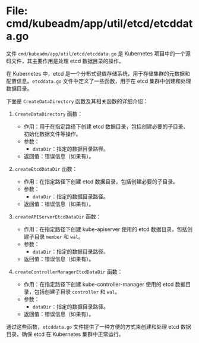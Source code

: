 # File: cmd/kubeadm/app/util/etcd/etcddata.go

文件 `cmd/kubeadm/app/util/etcd/etcddata.go` 是 Kubernetes 项目中的一个源码文件，其主要作用是处理 etcd 数据目录的操作。

在 Kubernetes 中，etcd 是一个分布式键值存储系统，用于存储集群的元数据和配置信息。`etcddata.go` 文件中定义了一些函数，用于在 etcd 集群中创建和处理数据目录。

下面是 `CreateDataDirectory` 函数及其相关函数的详细介绍：

1. `CreateDataDirectory` 函数：
   - 作用：用于在指定路径下创建 etcd 数据目录，包括创建必要的子目录、初始化数据文件等操作。
   - 参数：
     - `dataDir`：指定的数据目录路径。
   - 返回值：错误信息（如果有）。

2. `createEtcdDataDir` 函数：
   - 作用：在指定路径下创建 etcd 数据目录，包括创建必要的子目录。
   - 参数：
     - `dataDir`：指定的数据目录路径。
   - 返回值：错误信息（如果有）。

3. `createAPIServerEtcdDataDir` 函数：
   - 作用：在指定路径下创建 kube-apiserver 使用的 etcd 数据目录，包括创建子目录 `member` 和 `wal`。
   - 参数：
     - `dataDir`：指定的数据目录路径。
   - 返回值：错误信息（如果有）。

4. `createControllerManagerEtcdDataDir` 函数：
   - 作用：在指定路径下创建 kube-controller-manager 使用的 etcd 数据目录，包括创建子目录 `controller` 和 `wal`。
   - 参数：
     - `dataDir`：指定的数据目录路径。
   - 返回值：错误信息（如果有）。

通过这些函数，`etcddata.go` 文件提供了一种方便的方式来创建和处理 etcd 数据目录，确保 etcd 在 Kubernetes 集群中正常运行。

